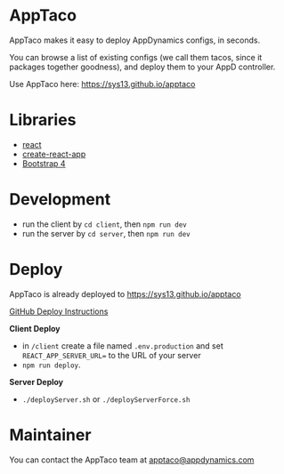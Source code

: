 # AppTaco

AppTaco makes it easy to deploy AppDynamics configs, in seconds.

You can browse a list of existing configs (we call them tacos, since it packages together goodness), and deploy them to your AppD controller.

Use AppTaco here: https://sys13.github.io/apptaco

# Libraries

- [react](https://reactjs.org/)
- [create-react-app](https://github.com/facebookincubator/create-react-app/blob/master/packages/react-scripts/template/README.md)
- [Bootstrap 4](http://getbootstrap.com/)

# Development

- run the client by `cd client`, then `npm run dev`
- run the server by `cd server`, then `npm run dev`

# Deploy

AppTaco is already deployed to https://sys13.github.io/apptaco

[GitHub Deploy Instructions](https://github.com/facebook/create-react-app/blob/master/packages/react-scripts/template/README.md#github-pages)

**Client Deploy**

- in `/client` create a file named `.env.production` and set `REACT_APP_SERVER_URL=` to the URL of your server
- `npm run deploy`.

**Server Deploy**

- `./deployServer.sh` or `./deployServerForce.sh`

# Maintainer

You can contact the AppTaco team at apptaco@appdynamics.com
